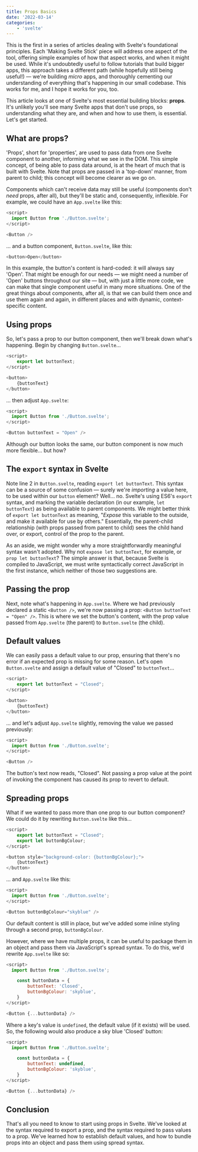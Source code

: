 ```yaml
---
title: Props Basics
date: '2022-03-14'
categories:
	- 'svelte'
---
```


This is the first in a series of articles dealing with Svelte's foundational principles. Each 'Making Svelte Stick' piece will address one aspect of the tool, offering simple examples of how that aspect works, and when it might be used. While it's undoubtedly useful to follow tutorials that build bigger apps, this approach takes a different path (while hopefully still being useful!) — we're building _micro_ apps, and thoroughly cementing our understanding of everything that's happening in our small codebase. This works for me, and I hope it works for you, too.

This article looks at one of Svelte's most essential building blocks: **props**. It's unlikely you'll see many Svelte apps that don't use props, so understanding what they are, and when and how to use them, is essential. Let's get started.

## What are props?

'Props', short for 'properties', are used to pass data from one Svelte component to another, informing what we see in the DOM. This simple concept, of being able to pass data around, is at the heart of much that is built with Svelte. Note that props are passed in a 'top-down' manner, from parent to child; this concept will become clearer as we go on.

Components which can't receive data may still be useful (components don't _need_ props, after all), but they'll be static and, consequently, inflexible. For example, we could have an `App.svelte` like this:

```javascript
<script>
  import Button from './Button.svelte';
</script>

<Button />
```

... and a button component, `Button.svelte`, like this:

```javascript
<button>Open</button>
```

In this example, the button's content is hard-coded: it will always say 'Open'. That might be enough for our needs — we might need a number of 'Open' buttons throughout our site — but, with just a little more code, we can make that single component useful in many more situations. One of the great things about components, after all, is that we can build them once and use them again and again, in different places and with dynamic, context-specific content.

## Using props

So, let's pass a prop to our button component, then we'll break down what's happening. Begin by changing `Button.svelte`...

```javascript
<script>
	export let buttonText;
</script>

<button>
	{buttonText}
</button>
```

... then adjust `App.svelte`:

```javascript
<script>
  import Button from './Button.svelte';
</script>

<Button buttonText = "Open" />
```

Although our button looks the same, our button component is now much more flexible... but how?

## The `export` syntax in Svelte

Note line 2 in `Button.svelte`, reading `export let buttonText`. This syntax can be a source of some confusion — surely we're _importing_ a value here, to be used within our `button` element? Well... no. Svelte's using ES6's `export` syntax, and marking the variable declaration (in our example, `let buttonText`) as being available to parent components. We might better think of `export let buttonText` as meaning, "_Expose_ this variable to the outside, and make it available for use by others." Essentially, the parent-child relationship (with props passed from parent to child) sees the child hand over, or export, control of the prop to the parent.

As an aside, we might wonder why a more straightforwardly meaningful syntax wasn't adopted. Why not `expose let buttonText`, for example, or `prop let buttonText`? The simple answer is that, because Svelte is compiled to JavaScript, we must write syntactically correct JavaScript in the first instance, which neither of those two suggestions are.

## Passing the prop

Next, note what's happening in `App.svelte`. Where we had previously declared a static `<Button />`, we're now passing a prop: `<Button buttonText = "Open" />`. This is where we set the button's content, with the prop value passed from `App.svelte` (the parent) to `Button.svelte` (the child).

## Default values

We can easily pass a default value to our prop, ensuring that there's no error if an expected prop is missing for some reason. Let's open `Button.svelte` and assign a default value of "Closed" to `buttonText`...

```javascript
<script>
	export let buttonText = "Closed";
</script>

<button>
	{buttonText}
</button>
```

... and let's adjust `App.svelte` slightly, removing the value we passed previously:

```javascript
<script>
  import Button from './Button.svelte';
</script>

<Button />
```

The button's text now reads, "Closed". Not passing a prop value at the point of invoking the component has caused its prop to revert to default.

## Spreading props

What if we wanted to pass more than one prop to our button component? We could do it by rewriting `Button.svelte` like this...

```javascript
<script>
	export let buttonText = "Closed";
	export let buttonBgColour;
</script>

<button style="background-color: {buttonBgColour};">
	{buttonText}
</button>
```

... and `App.svelte` like this:

```javascript
<script>
  import Button from './Button.svelte';
</script>

<Button buttonBgColour="skyblue" />
```

Our default content is still in place, but we've added some inline styling through a second prop, `buttonBgColour`.

However, where we have multiple props, it can be useful to package them in an object and pass them via JavaScript's spread syntax. To do this, we'd rewrite `App.svelte` like so:

```javascript
<script>
  import Button from './Button.svelte';

	const buttonData = {
		buttonText: 'Closed',
		buttonBgColour: 'skyblue',
	}
</script>

<Button {...buttonData} />
```

Where a key's value is `undefined`, the default value (if it exists) will be used. So, the following would also produce a sky blue 'Closed' button:

```javascript
<script>
  import Button from './Button.svelte';

	const buttonData = {
		buttonText: undefined,
		buttonBgColour: 'skyblue',
	}
</script>

<Button {...buttonData} />
```

## Conclusion

That's all you need to know to start using props in Svelte. We've looked at the syntax required to export a prop, and the syntax required to pass values to a prop. We've learned how to establish default values, and how to bundle props into an object and pass them using spread syntax.
